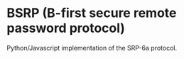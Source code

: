 # BSRP (B-first secure remote password protocol)
Python/Javascript implementation of the SRP-6a protocol.
